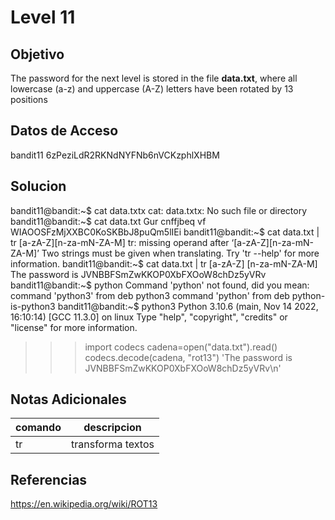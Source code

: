 # Level 11
## Objetivo
The password for the next level is stored in the file **data.txt**, where all lowercase (a-z) and uppercase (A-Z) letters have been rotated by 13 positions
## Datos de Acceso
bandit11
6zPeziLdR2RKNdNYFNb6nVCKzphlXHBM
## Solucion
bandit11@bandit:~$ cat data.txtx
cat: data.txtx: No such file or directory
bandit11@bandit:~$ cat data.txt
Gur cnffjbeq vf WIAOOSFzMjXXBC0KoSKBbJ8puQm5lIEi
bandit11@bandit:~$ cat data.txt | tr [a-zA-Z][n-za-mN-ZA-M]
tr: missing operand after ‘[a-zA-Z][n-za-mN-ZA-M]’
Two strings must be given when translating.
Try 'tr --help' for more information.
bandit11@bandit:~$ cat data.txt | tr [a-zA-Z] [n-za-mN-ZA-M]
The password is JVNBBFSmZwKKOP0XbFXOoW8chDz5yVRv
bandit11@bandit:~$ python
Command 'python' not found, did you mean:
  command 'python3' from deb python3
  command 'python' from deb python-is-python3
bandit11@bandit:~$ python3
Python 3.10.6 (main, Nov 14 2022, 16:10:14) [GCC 11.3.0] on linux
Type "help", "copyright", "credits" or "license" for more information.
>>> import codecs
>>> cadena=open("data.txt").read()
>>> codecs.decode(cadena, "rot13")
'The password is JVNBBFSmZwKKOP0XbFXOoW8chDz5yVRv\n'
>>>
## Notas Adicionales
|comando|descripcion|
|-------|-----------|
|tr|transforma textos|
## Referencias
https://en.wikipedia.org/wiki/ROT13
